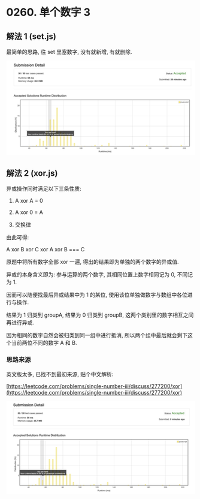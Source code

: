 # 0260. 单个数字 3

## 解法 1 (set.js)

最简单的思路, 往 set 里塞数字, 没有就新增, 有就删除.

![成绩](.assets/set.png)

## 解法 2 (xor.js)

异或操作同时满足以下三条性质:

1. A xor A = 0

1. A xor 0 = A

1. 交换律

由此可得:

A xor B xor C xor A xor B === C

原题中将所有数字全部 xor 一遍, 得出的结果即为单独的两个数字的异或值.

异或的本身含义即为: 参与运算的两个数字, 其相同位置上数字相同记为 0, 不同记为 1.

因而可以随便找最后异或结果中为 1 的某位, 使用该位单独做数字与数组中各位进行与操作.

结果为 1 归类到 groupA, 结果为 0 归类到 groupB, 这两个类别里的数字相互之间再进行异或.

因为相同的数字自然会被归类到同一组中进行抵消, 所以两个组中最后就会剩下这个当前两位不同的数字 A 和 B.

### 思路来源

英文版太多, 已找不到最初来源, 贴个中文解析:

[https://leetcode.com/problems/single-number-iii/discuss/277200/xor](https://leetcode.com/problems/single-number-iii/discuss/277200/xor)

![成绩](.assets/xor.png)
